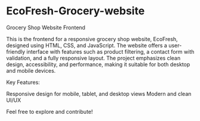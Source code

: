 # EcoFresh-Grocery-website
Grocery Shop Website Frontend

This is the frontend for a responsive grocery shop website, EcoFresh, designed using HTML, CSS, and JavaScript. The website offers a user-friendly interface with features such as product filtering, a contact form with validation, and a fully responsive layout. The project emphasizes clean design, accessibility, and performance, making it suitable for both desktop and mobile devices.

Key Features:

Responsive design for mobile, tablet, and desktop views
Modern and clean UI/UX

Feel free to explore and contribute!



